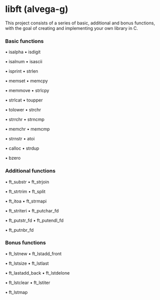 # libft (alvega-g)

This project consists of a series of basic, additional and bonus functions, with the goal
of creating and implementing your own library in C.

### Basic functions

• isalpha	• isdigit

• isalnum	• isascii

• isprint	• strlen

• memset	• memcpy

• memmove	• strlcpy

• strlcat	• toupper

• tolower	• strchr

• strrchr	• strncmp

• memchr	• memcmp

• strnstr	• atoi

• calloc	• strdup

• bzero

### Additional functions

• ft_substr	• ft_strjoin

• ft_strtrim	• ft_split

• ft_itoa	• ft_strmapi

• ft_striteri	• ft_putchar_fd

• ft_putstr_fd	• ft_putendl_fd

• ft_putnbr_fd

### Bonus functions

• ft_lstnew	• ft_lstadd_front

• ft_lstsize	• ft_lstlast

• ft_lastadd_back	• ft_lstdelone

• ft_lstclear	• ft_lstiter

• ft_lstmap